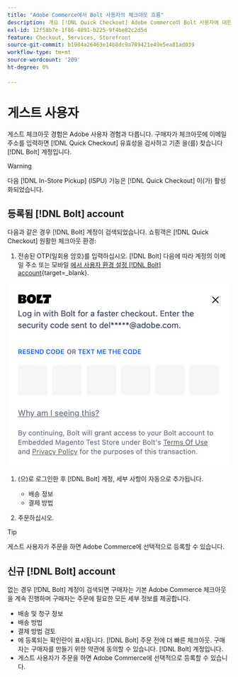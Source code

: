 ```yaml
---
title: "Adobe Commerce에서 Bolt 사용자의 체크아웃 흐름"
description: 개요 [!DNL Quick Checkout] Adobe Commerce의 Bolt 사용자에 대한 흐름.
exl-id: 12f58b7e-1f86-4891-b225-9f4be82c2d5d
feature: Checkout, Services, Storefront
source-git-commit: b1984a26463e14b8dc9a789421e49e5ea81ad039
workflow-type: tm+mt
source-wordcount: '209'
ht-degree: 0%

---
```


# 게스트 사용자

게스트 체크아웃 경험은 Adobe 사용자 경험과 다릅니다. 구매자가 체크아웃에 이메일 주소를 입력하면 [!DNL Quick Checkout] 유효성을 검사하고 기존 을(를) 찾습니다 [!DNL Bolt] 계정입니다.

>[!WARNING]
>
> 다음 [!DNL In-Store Pickup] (ISPU) 기능은 [!DNL Quick Checkout] 이(가) 활성화되었습니다.

## 등록됨 [!DNL Bolt] account

다음과 같은 경우 [!DNL Bolt] 계정이 검색되었습니다. 쇼핑객은 [!DNL Quick Checkout] 원활한 체크아웃 환경:

1. 전송된 OTP(일회용 암호)를 입력하십시오. [!DNL Bolt] 다음에 따라 계정의 이메일 주소 또는 모바일 [에서 사용자 환경 설정 [!DNL Bolt] account](https://help.bolt.com/shoppers/account/account-settings/#how-to-set-preferred-login-method){target=_blank}.

![OTP 팝업](assets/new-logo-otp-email.png)

1. (으)로 로그인한 후 [!DNL Bolt] 계정, 세부 사항이 자동으로 추가됩니다.

   - 배송 정보
   - 결제 방법

1. 주문하십시오.

>[!TIP]
>
> 게스트 사용자가 주문을 하면 Adobe Commerce에 선택적으로 등록할 수 있습니다.

## 신규 [!DNL Bolt] account

없는 경우 [!DNL Bolt] 계정이 검색되면 구매자는 기본 Adobe Commerce 체크아웃을 계속 진행하며 구매자는 주문에 필요한 모든 세부 정보를 제공합니다.

- 배송 및 청구 정보
- 배송 방법
- 결제 방법 검토
- 에 등록되는 확인란이 표시됩니다. [!DNL Bolt] 주문 전에 더 빠른 체크아웃. 구매자는 구매자를 만들기 위한 약관에 동의할 수 있습니다. [!DNL Bolt] 계정입니다.
- 게스트 사용자가 주문을 하면 Adobe Commerce에 선택적으로 등록할 수 있습니다.
